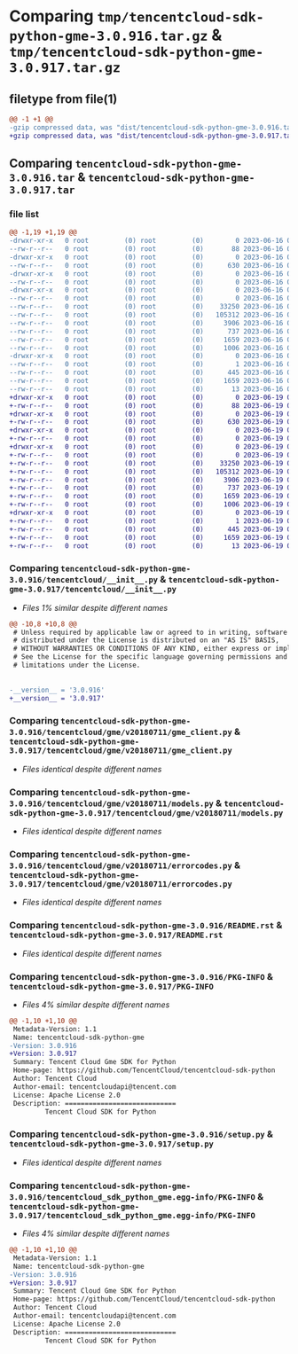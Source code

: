 # Comparing `tmp/tencentcloud-sdk-python-gme-3.0.916.tar.gz` & `tmp/tencentcloud-sdk-python-gme-3.0.917.tar.gz`

## filetype from file(1)

```diff
@@ -1 +1 @@
-gzip compressed data, was "dist/tencentcloud-sdk-python-gme-3.0.916.tar", last modified: Fri Jun 16 00:34:26 2023, max compression
+gzip compressed data, was "dist/tencentcloud-sdk-python-gme-3.0.917.tar", last modified: Mon Jun 19 00:26:02 2023, max compression
```

## Comparing `tencentcloud-sdk-python-gme-3.0.916.tar` & `tencentcloud-sdk-python-gme-3.0.917.tar`

### file list

```diff
@@ -1,19 +1,19 @@
-drwxr-xr-x   0 root         (0) root         (0)        0 2023-06-16 00:34:26.000000 tencentcloud-sdk-python-gme-3.0.916/
--rw-r--r--   0 root         (0) root         (0)       88 2023-06-16 00:34:26.000000 tencentcloud-sdk-python-gme-3.0.916/setup.cfg
-drwxr-xr-x   0 root         (0) root         (0)        0 2023-06-16 00:34:26.000000 tencentcloud-sdk-python-gme-3.0.916/tencentcloud/
--rw-r--r--   0 root         (0) root         (0)      630 2023-06-16 00:34:26.000000 tencentcloud-sdk-python-gme-3.0.916/tencentcloud/__init__.py
-drwxr-xr-x   0 root         (0) root         (0)        0 2023-06-16 00:34:26.000000 tencentcloud-sdk-python-gme-3.0.916/tencentcloud/gme/
--rw-r--r--   0 root         (0) root         (0)        0 2023-06-16 00:34:26.000000 tencentcloud-sdk-python-gme-3.0.916/tencentcloud/gme/__init__.py
-drwxr-xr-x   0 root         (0) root         (0)        0 2023-06-16 00:34:26.000000 tencentcloud-sdk-python-gme-3.0.916/tencentcloud/gme/v20180711/
--rw-r--r--   0 root         (0) root         (0)        0 2023-06-16 00:34:26.000000 tencentcloud-sdk-python-gme-3.0.916/tencentcloud/gme/v20180711/__init__.py
--rw-r--r--   0 root         (0) root         (0)    33250 2023-06-16 00:34:26.000000 tencentcloud-sdk-python-gme-3.0.916/tencentcloud/gme/v20180711/gme_client.py
--rw-r--r--   0 root         (0) root         (0)   105312 2023-06-16 00:34:26.000000 tencentcloud-sdk-python-gme-3.0.916/tencentcloud/gme/v20180711/models.py
--rw-r--r--   0 root         (0) root         (0)     3906 2023-06-16 00:34:26.000000 tencentcloud-sdk-python-gme-3.0.916/tencentcloud/gme/v20180711/errorcodes.py
--rw-r--r--   0 root         (0) root         (0)      737 2023-06-16 00:34:26.000000 tencentcloud-sdk-python-gme-3.0.916/README.rst
--rw-r--r--   0 root         (0) root         (0)     1659 2023-06-16 00:34:26.000000 tencentcloud-sdk-python-gme-3.0.916/PKG-INFO
--rw-r--r--   0 root         (0) root         (0)     1006 2023-06-16 00:34:26.000000 tencentcloud-sdk-python-gme-3.0.916/setup.py
-drwxr-xr-x   0 root         (0) root         (0)        0 2023-06-16 00:34:26.000000 tencentcloud-sdk-python-gme-3.0.916/tencentcloud_sdk_python_gme.egg-info/
--rw-r--r--   0 root         (0) root         (0)        1 2023-06-16 00:34:26.000000 tencentcloud-sdk-python-gme-3.0.916/tencentcloud_sdk_python_gme.egg-info/dependency_links.txt
--rw-r--r--   0 root         (0) root         (0)      445 2023-06-16 00:34:26.000000 tencentcloud-sdk-python-gme-3.0.916/tencentcloud_sdk_python_gme.egg-info/SOURCES.txt
--rw-r--r--   0 root         (0) root         (0)     1659 2023-06-16 00:34:26.000000 tencentcloud-sdk-python-gme-3.0.916/tencentcloud_sdk_python_gme.egg-info/PKG-INFO
--rw-r--r--   0 root         (0) root         (0)       13 2023-06-16 00:34:26.000000 tencentcloud-sdk-python-gme-3.0.916/tencentcloud_sdk_python_gme.egg-info/top_level.txt
+drwxr-xr-x   0 root         (0) root         (0)        0 2023-06-19 00:26:02.000000 tencentcloud-sdk-python-gme-3.0.917/
+-rw-r--r--   0 root         (0) root         (0)       88 2023-06-19 00:26:02.000000 tencentcloud-sdk-python-gme-3.0.917/setup.cfg
+drwxr-xr-x   0 root         (0) root         (0)        0 2023-06-19 00:26:02.000000 tencentcloud-sdk-python-gme-3.0.917/tencentcloud/
+-rw-r--r--   0 root         (0) root         (0)      630 2023-06-19 00:26:02.000000 tencentcloud-sdk-python-gme-3.0.917/tencentcloud/__init__.py
+drwxr-xr-x   0 root         (0) root         (0)        0 2023-06-19 00:26:02.000000 tencentcloud-sdk-python-gme-3.0.917/tencentcloud/gme/
+-rw-r--r--   0 root         (0) root         (0)        0 2023-06-19 00:26:02.000000 tencentcloud-sdk-python-gme-3.0.917/tencentcloud/gme/__init__.py
+drwxr-xr-x   0 root         (0) root         (0)        0 2023-06-19 00:26:02.000000 tencentcloud-sdk-python-gme-3.0.917/tencentcloud/gme/v20180711/
+-rw-r--r--   0 root         (0) root         (0)        0 2023-06-19 00:26:02.000000 tencentcloud-sdk-python-gme-3.0.917/tencentcloud/gme/v20180711/__init__.py
+-rw-r--r--   0 root         (0) root         (0)    33250 2023-06-19 00:26:02.000000 tencentcloud-sdk-python-gme-3.0.917/tencentcloud/gme/v20180711/gme_client.py
+-rw-r--r--   0 root         (0) root         (0)   105312 2023-06-19 00:26:02.000000 tencentcloud-sdk-python-gme-3.0.917/tencentcloud/gme/v20180711/models.py
+-rw-r--r--   0 root         (0) root         (0)     3906 2023-06-19 00:26:02.000000 tencentcloud-sdk-python-gme-3.0.917/tencentcloud/gme/v20180711/errorcodes.py
+-rw-r--r--   0 root         (0) root         (0)      737 2023-06-19 00:26:02.000000 tencentcloud-sdk-python-gme-3.0.917/README.rst
+-rw-r--r--   0 root         (0) root         (0)     1659 2023-06-19 00:26:02.000000 tencentcloud-sdk-python-gme-3.0.917/PKG-INFO
+-rw-r--r--   0 root         (0) root         (0)     1006 2023-06-19 00:26:02.000000 tencentcloud-sdk-python-gme-3.0.917/setup.py
+drwxr-xr-x   0 root         (0) root         (0)        0 2023-06-19 00:26:02.000000 tencentcloud-sdk-python-gme-3.0.917/tencentcloud_sdk_python_gme.egg-info/
+-rw-r--r--   0 root         (0) root         (0)        1 2023-06-19 00:26:02.000000 tencentcloud-sdk-python-gme-3.0.917/tencentcloud_sdk_python_gme.egg-info/dependency_links.txt
+-rw-r--r--   0 root         (0) root         (0)      445 2023-06-19 00:26:02.000000 tencentcloud-sdk-python-gme-3.0.917/tencentcloud_sdk_python_gme.egg-info/SOURCES.txt
+-rw-r--r--   0 root         (0) root         (0)     1659 2023-06-19 00:26:02.000000 tencentcloud-sdk-python-gme-3.0.917/tencentcloud_sdk_python_gme.egg-info/PKG-INFO
+-rw-r--r--   0 root         (0) root         (0)       13 2023-06-19 00:26:02.000000 tencentcloud-sdk-python-gme-3.0.917/tencentcloud_sdk_python_gme.egg-info/top_level.txt
```

### Comparing `tencentcloud-sdk-python-gme-3.0.916/tencentcloud/__init__.py` & `tencentcloud-sdk-python-gme-3.0.917/tencentcloud/__init__.py`

 * *Files 1% similar despite different names*

```diff
@@ -10,8 +10,8 @@
 # Unless required by applicable law or agreed to in writing, software
 # distributed under the License is distributed on an "AS IS" BASIS,
 # WITHOUT WARRANTIES OR CONDITIONS OF ANY KIND, either express or implied.
 # See the License for the specific language governing permissions and
 # limitations under the License.
 
 
-__version__ = '3.0.916'
+__version__ = '3.0.917'
```

### Comparing `tencentcloud-sdk-python-gme-3.0.916/tencentcloud/gme/v20180711/gme_client.py` & `tencentcloud-sdk-python-gme-3.0.917/tencentcloud/gme/v20180711/gme_client.py`

 * *Files identical despite different names*

### Comparing `tencentcloud-sdk-python-gme-3.0.916/tencentcloud/gme/v20180711/models.py` & `tencentcloud-sdk-python-gme-3.0.917/tencentcloud/gme/v20180711/models.py`

 * *Files identical despite different names*

### Comparing `tencentcloud-sdk-python-gme-3.0.916/tencentcloud/gme/v20180711/errorcodes.py` & `tencentcloud-sdk-python-gme-3.0.917/tencentcloud/gme/v20180711/errorcodes.py`

 * *Files identical despite different names*

### Comparing `tencentcloud-sdk-python-gme-3.0.916/README.rst` & `tencentcloud-sdk-python-gme-3.0.917/README.rst`

 * *Files identical despite different names*

### Comparing `tencentcloud-sdk-python-gme-3.0.916/PKG-INFO` & `tencentcloud-sdk-python-gme-3.0.917/PKG-INFO`

 * *Files 4% similar despite different names*

```diff
@@ -1,10 +1,10 @@
 Metadata-Version: 1.1
 Name: tencentcloud-sdk-python-gme
-Version: 3.0.916
+Version: 3.0.917
 Summary: Tencent Cloud Gme SDK for Python
 Home-page: https://github.com/TencentCloud/tencentcloud-sdk-python
 Author: Tencent Cloud
 Author-email: tencentcloudapi@tencent.com
 License: Apache License 2.0
 Description: ============================
         Tencent Cloud SDK for Python
```

### Comparing `tencentcloud-sdk-python-gme-3.0.916/setup.py` & `tencentcloud-sdk-python-gme-3.0.917/setup.py`

 * *Files identical despite different names*

### Comparing `tencentcloud-sdk-python-gme-3.0.916/tencentcloud_sdk_python_gme.egg-info/PKG-INFO` & `tencentcloud-sdk-python-gme-3.0.917/tencentcloud_sdk_python_gme.egg-info/PKG-INFO`

 * *Files 4% similar despite different names*

```diff
@@ -1,10 +1,10 @@
 Metadata-Version: 1.1
 Name: tencentcloud-sdk-python-gme
-Version: 3.0.916
+Version: 3.0.917
 Summary: Tencent Cloud Gme SDK for Python
 Home-page: https://github.com/TencentCloud/tencentcloud-sdk-python
 Author: Tencent Cloud
 Author-email: tencentcloudapi@tencent.com
 License: Apache License 2.0
 Description: ============================
         Tencent Cloud SDK for Python
```


